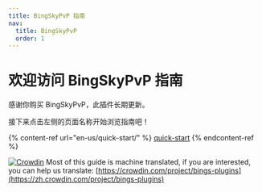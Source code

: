```yaml
---
title: BingSkyPvP 指南
nav:
  title: BingSkyPvP
  order: 1
---
```


# 欢迎访问 BingSkyPvP 指南

感谢你购买 BingSkyPvP，此插件长期更新。

接下来点击左侧的页面名称开始浏览指南吧！

{% content-ref url="en-us/quick-start/" %}
[quick-start](en-us/quick-start/)
{% endcontent-ref %}

[![Crowdin](https://badges.crowdin.net/bings-plugins/localized.svg)](https://crowdin.com/project/bings-plugins) Most of this guide is machine translated, if you are interested, you can help us translate: [https://crowdin.com/project/bings-plugins](https://zh.crowdin.com/project/bings-plugins)
